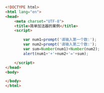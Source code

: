 
<BlogInfo title="10.简单加法器案例" author="白日梦想猿" pv=0 read_times=0 pre_cost_time=0分15秒 category="js学习" tag_list="['js学习']" create_time="2020.08.01 15:55:44" update_time="2020.08.01 16:01:45" />

```html
<!DOCTYPE html>
<html lang="en">
<head>
    <meta charset="UTF-8">
    <title>简单加法器的案例</title>
    <script>

        var num1=prompt('请输入第一个数:');
        var num2=prompt('请输入第二个数:');
        var sum=Number(num1)+Number(num2);
        alert(num1+'+'+num2+'='+sum);   

    </script>
</head>
<body>

</body>
</html>
```
